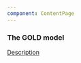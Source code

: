 ```yaml
---
component: ContentPage
---
```


### The GOLD model

[Description](https://drive.google.com/file/d/1QJIgy0JYHHBseILPl9Y2hnDtCwjJ5FnG/view 'Google Doc')
